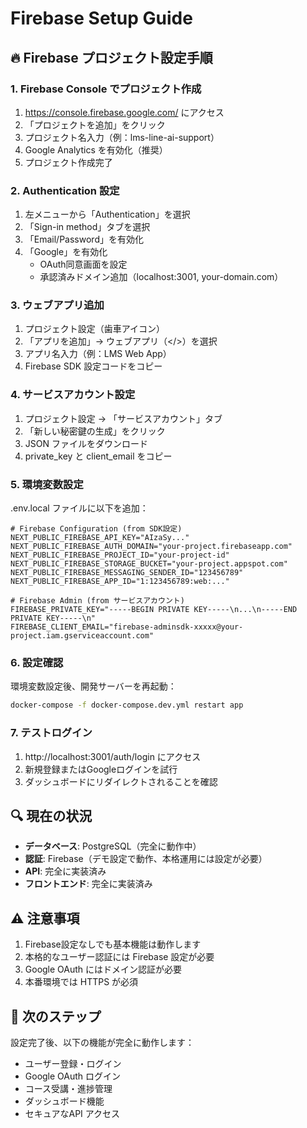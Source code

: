 # Firebase Setup Guide

## 🔥 Firebase プロジェクト設定手順

### 1. Firebase Console でプロジェクト作成
1. https://console.firebase.google.com/ にアクセス
2. 「プロジェクトを追加」をクリック
3. プロジェクト名入力（例：lms-line-ai-support）
4. Google Analytics を有効化（推奨）
5. プロジェクト作成完了

### 2. Authentication 設定
1. 左メニューから「Authentication」を選択
2. 「Sign-in method」タブを選択
3. 「Email/Password」を有効化
4. 「Google」を有効化
   - OAuth同意画面を設定
   - 承認済みドメイン追加（localhost:3001, your-domain.com）

### 3. ウェブアプリ追加
1. プロジェクト設定（歯車アイコン）
2. 「アプリを追加」→ ウェブアプリ（</>）を選択
3. アプリ名入力（例：LMS Web App）
4. Firebase SDK 設定コードをコピー

### 4. サービスアカウント設定
1. プロジェクト設定 → 「サービスアカウント」タブ
2. 「新しい秘密鍵の生成」をクリック
3. JSON ファイルをダウンロード
4. private_key と client_email をコピー

### 5. 環境変数設定

.env.local ファイルに以下を追加：

```env
# Firebase Configuration (from SDK設定)
NEXT_PUBLIC_FIREBASE_API_KEY="AIzaSy..."
NEXT_PUBLIC_FIREBASE_AUTH_DOMAIN="your-project.firebaseapp.com"
NEXT_PUBLIC_FIREBASE_PROJECT_ID="your-project-id"
NEXT_PUBLIC_FIREBASE_STORAGE_BUCKET="your-project.appspot.com"
NEXT_PUBLIC_FIREBASE_MESSAGING_SENDER_ID="123456789"
NEXT_PUBLIC_FIREBASE_APP_ID="1:123456789:web:..."

# Firebase Admin (from サービスアカウント)
FIREBASE_PRIVATE_KEY="-----BEGIN PRIVATE KEY-----\n...\n-----END PRIVATE KEY-----\n"
FIREBASE_CLIENT_EMAIL="firebase-adminsdk-xxxxx@your-project.iam.gserviceaccount.com"
```

### 6. 設定確認

環境変数設定後、開発サーバーを再起動：

```bash
docker-compose -f docker-compose.dev.yml restart app
```

### 7. テストログイン

1. http://localhost:3001/auth/login にアクセス
2. 新規登録またはGoogleログインを試行
3. ダッシュボードにリダイレクトされることを確認

## 🔍 現在の状況

- **データベース**: PostgreSQL（完全に動作中）
- **認証**: Firebase（デモ設定で動作、本格運用には設定が必要）
- **API**: 完全に実装済み
- **フロントエンド**: 完全に実装済み

## ⚠️ 注意事項

1. Firebase設定なしでも基本機能は動作します
2. 本格的なユーザー認証には Firebase 設定が必要
3. Google OAuth にはドメイン認証が必要
4. 本番環境では HTTPS が必須

## 🚀 次のステップ

設定完了後、以下の機能が完全に動作します：
- ユーザー登録・ログイン
- Google OAuth ログイン
- コース受講・進捗管理
- ダッシュボード機能
- セキュアなAPI アクセス
